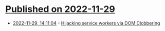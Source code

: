 # [Published on 2022-11-29](index.md)

* [2022-11-29, 14:11:04](https://lobste.rs/s/xosrpu/hijacking_service_workers_via_dom) - [Hijacking service workers via DOM Clobbering](https://portswigger.net/research/hijacking-service-workers-via-dom-clobbering)

